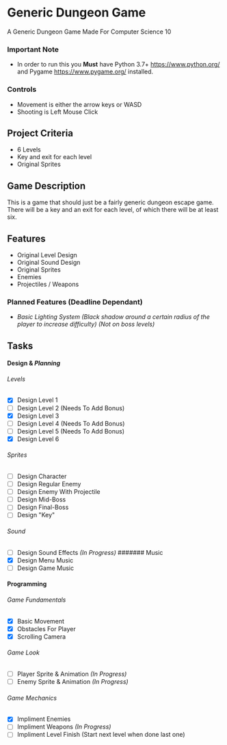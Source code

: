# Generic Dungeon Game
A Generic Dungeon Game Made For Computer Science 10

### Important Note
 - In order to run this you **Must** have Python 3.7+ https://www.python.org/ and Pygame https://www.pygame.org/ installed.

### Controls
 - Movement is either the arrow keys or WASD
 - Shooting is Left Mouse Click

## Project Criteria
 - 6 Levels
 - Key and exit for each level
 - Original Sprites

 ## Game Description
 This is a game that should just be a fairly generic dungeon escape game.
 There will be a key and an exit for each level, of which there will be at least six.
 
 ## Features
 - Original Level Design
 - Original Sound Design
 - Original Sprites
 - Enemies
 - Projectiles / Weapons
 ### Planned Features (Deadline Dependant)
  - *Basic Lighting System (Black shadow around a certain radius of the player to increase difficulty) (Not on boss levels)*
	
	
## Tasks
#### Design & *Planning*
###### Levels
 - [x] Design Level 1
 - [ ] Design Level 2 (Needs To Add Bonus)
 - [x] Design Level 3
 - [ ] Design Level 4 (Needs To Add Bonus)
 - [ ] Design Level 5 (Needs To Add Bonus)
 - [x] Design Level 6
 
###### Sprites
 - [ ] Design Character
 - [ ] Design Regular Enemy
 - [ ] Design Enemy With Projectile
 - [ ] Design Mid-Boss
 - [ ] Design Final-Boss
 - [ ] Design "Key"
 
###### Sound
 - [ ] Design Sound Effects *(In Progress)*
 ####### Music
 - [x] Design Menu Music
 - [ ] Design Game Music
 
#### Programming
###### Game Fundamentals
 - [x] Basic Movement
 - [x] Obstacles For Player
 - [x] Scrolling Camera
###### Game Look
 - [ ] Player Sprite & Animation *(In Progress)*
 - [ ] Enemy Sprite & Animation *(In Progress)*
###### Game Mechanics
 - [x] Impliment Enemies
 - [ ] Impliment Weapons *(In Progress)*
 - [ ] Impliment Level Finish (Start next level when done last one)